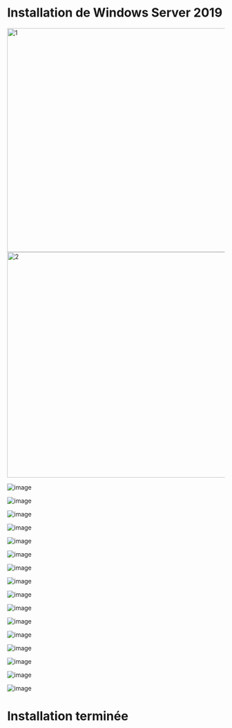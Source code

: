 # Installation de Windows Server 2019

<img width="518" alt="1" src="https://user-images.githubusercontent.com/97314712/235937030-985f757f-04d8-436d-a4e9-6fc928077ae4.png">

<img width="522" alt="2" src="https://user-images.githubusercontent.com/97314712/235937406-a426d085-202a-478b-b53c-39df97511089.png">

![image](https://user-images.githubusercontent.com/97314712/235940506-08558b9e-f4ca-4ab0-93f2-2ca465e5fb19.png)

![image](https://user-images.githubusercontent.com/97314712/235940625-28a8cd18-e426-48f7-878e-40b4cad5b79c.png)

![image](https://user-images.githubusercontent.com/97314712/235940666-a83a2009-eef6-4d8b-8489-514b3667a8cb.png)

![image](https://user-images.githubusercontent.com/97314712/235940914-55d679a2-995d-4019-b57f-47a8f785cddf.png)

![image](https://user-images.githubusercontent.com/97314712/235940966-e8436ca4-b10a-4177-ab88-d308e0d62d78.png)

![image](https://user-images.githubusercontent.com/97314712/235944254-e8b6a8b1-f422-4c1a-b9ca-9cfddba72460.png)

![image](https://user-images.githubusercontent.com/97314712/235944417-f67b5121-736a-4245-81c7-29331e21394e.png)

![image](https://user-images.githubusercontent.com/97314712/235944459-0581c910-5fab-42fd-8254-95b50143f4a5.png)

![image](https://user-images.githubusercontent.com/97314712/235947983-c2793b11-69f2-4fb1-8c42-dc0b3b724cbb.png)

![image](https://user-images.githubusercontent.com/97314712/235946747-e0cb2d4a-553a-492b-9c9a-a4315f45caca.png)

![image](https://user-images.githubusercontent.com/97314712/235946842-7721b9a2-e02c-4327-a024-7995b2e65b76.png)

![image](https://user-images.githubusercontent.com/97314712/235946901-778b174f-e55e-43a2-80ae-12b3a43d97fc.png)

![image](https://user-images.githubusercontent.com/97314712/235946958-d65205f1-4506-4c08-bfb7-9b365920e413.png)

![image](https://user-images.githubusercontent.com/97314712/235947012-4050745e-1f32-4317-a351-fdd62713b8a7.png)

![image](https://user-images.githubusercontent.com/97314712/235947081-951ca993-af87-4921-9ff2-d8a9d477fd95.png)

![image](https://user-images.githubusercontent.com/97314712/235947170-bf70d106-817d-4087-8d1d-5d885c9390f2.png)

#                         Installation terminée

